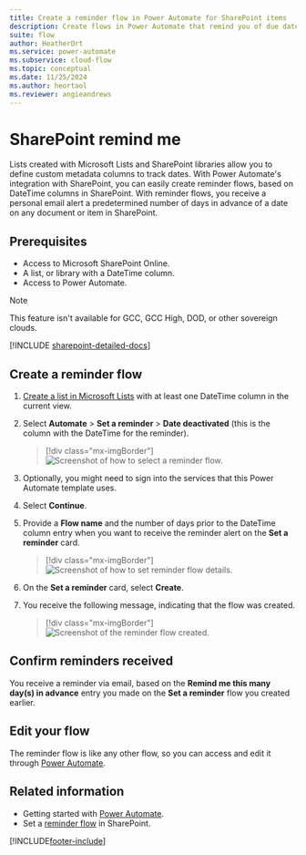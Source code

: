 ```yaml
---
title: Create a reminder flow in Power Automate for SharePoint items
description: Create flows in Power Automate that remind you of due dates for SharePoint items.
suite: flow
author: HeatherOrt
ms.service: power-automate
ms.subservice: cloud-flow
ms.topic: conceptual
ms.date: 11/25/2024
ms.author: heortaol
ms.reviewer: angieandrews
---
```


# SharePoint remind me

Lists created with Microsoft Lists and SharePoint libraries allow you to define custom metadata columns to track dates. With Power Automate's integration with SharePoint, you can easily create reminder flows, based on DateTime columns in SharePoint. With reminder flows, you receive a personal email alert a predetermined number of days in advance of a date on any document or item in SharePoint.

## Prerequisites

- Access to Microsoft SharePoint Online.
- A list, or library with a DateTime column.
- Access to Power Automate.

> [!NOTE]
> This feature isn't available for GCC, GCC High, DOD, or other sovereign clouds.

[!INCLUDE [sharepoint-detailed-docs](includes/sharepoint-detailed-docs.md)]

## Create a reminder flow

 1. [Create a list in Microsoft Lists](https://support.office.com/article/Create-a-list-in-SharePoint-0D397414-D95F-41EB-ADDD-5E6EFF41B083) with at least one DateTime column in the current view.
 1. Select **Automate** > **Set a reminder** > **Date deactivated** (this is the column with the DateTime for the reminder).

    > [!div class="mx-imgBorder"]
    > ![Screenshot of how to select a reminder flow.](media/create-sharepoint-reminder-flows/select-reminder-flow.png "Select a reminder flow")

1. Optionally, you might need to sign into the services that this Power Automate template uses.
     
1. Select **Continue**.

1. Provide a **Flow name** and the number of days prior to the DateTime column entry when you want to receive the reminder alert on the **Set a reminder** card.

    > [!div class="mx-imgBorder"]
    > ![Screenshot of how to set reminder flow details.](media/create-sharepoint-reminder-flows/set-reminder-details.png "Set reminder flow details")

1. On the **Set a reminder** card, select **Create**.

1. You receive the following message, indicating that the flow was created.

    > [!div class="mx-imgBorder"]
    > ![Screenshot of the reminder flow created.](media/create-sharepoint-reminder-flows/success.png "Reminder flow created")

## Confirm reminders received

You receive a reminder via email, based on the **Remind me this many day(s) in advance** entry you made on the **Set a reminder** flow you created earlier. 

## Edit your flow

The reminder flow is like any other flow, so you can access and edit it through [Power Automate](https://make.powerautomate.com).

## Related information

- Getting started with [Power Automate](https://make.powerautomate.com).
- Set a [reminder flow](https://support.office.com/article/set-a-reminder-flow-23c0e172-1fc1-4ac8-a9db-cd0b81d634d8) in SharePoint.




[!INCLUDE[footer-include](includes/footer-banner.md)]
